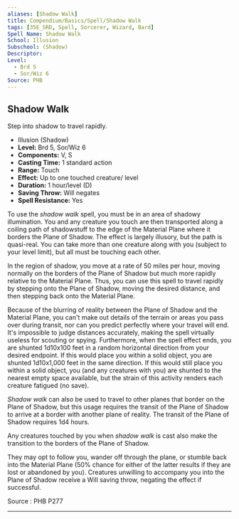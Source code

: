 ```yaml
---
aliases: [Shadow Walk]
title: Compendium/Basics/Spell/Shadow Walk
tags: [35E_SRD, Spell, Sorcerer, Wizard, Bard]
Spell Name: Shadow Walk
School: Illusion
Subschool: (Shadow)
Descriptor: 
Level:
  - Brd 5
  - Sor/Wiz 6
Source: PHB
---
```



## Shadow Walk

Step into shadow to travel rapidly.

*   Illusion (Shadow)
*   **Level:** Brd 5, Sor/Wiz 6
*   **Components:** V, S
*   **Casting Time:** 1 standard action
*   **Range:** Touch
*   **Effect:** Up to one touched creature/ level
*   **Duration:** 1 hour/level (D)
*   **Saving Throw:** Will negates
*   **Spell Resistance:** Yes

<p>To use the <i>shadow walk</i> spell, you must be in an area of shadowy illumination. You and any creature you touch are then transported along a coiling path of shadowstuff to the edge of the Material Plane where it borders the Plane of Shadow. The effect is largely illusory, but the path is quasi-real. You can take more than one creature along with you (subject to your level limit), but all must be touching each other.</p><p>In the region of shadow, you move at a rate of 50 miles per hour, moving normally on the borders of the Plane of Shadow but much more rapidly relative to the Material Plane. Thus, you can use this spell to travel rapidly by stepping onto the Plane of Shadow, moving the desired distance, and then stepping back onto the Material Plane.</p><p>Because of the blurring of reality between the Plane of Shadow and the Material Plane, you can't make out details of the terrain or areas you pass over during transit, nor can you predict perfectly where your travel will end. It's impossible to judge distances accurately, making the spell virtually useless for scouting or spying. Furthermore, when the spell effect ends, you are shunted 1d10x100 feet in a random horizontal direction from your desired endpoint. If this would place you within a solid object, you are shunted 1d10x1,000 feet in the same direction. If this would still place you within a solid object, you (and any creatures with you) are shunted to the nearest empty space available, but the strain of this activity renders each creature fatigued (no save).</p><p><i>Shadow walk</i> can also be used to travel to other planes that border on the Plane of Shadow, but this usage requires the transit of the Plane of Shadow to arrive at a border with another plane of reality. The transit of the Plane of Shadow requires 1d4 hours.</p><p>Any creatures touched by you when <i>shadow walk</i> is cast also make the transition to the borders of the Plane of Shadow.</p><p>They may opt to follow you, wander off through the plane, or stumble back into the Material Plane (50% chance for either of the latter results if they are lost or abandoned by you). Creatures unwilling to accompany you into the Plane of Shadow receive a Will saving throw, negating the effect if successful.</p>

Source : PHB P277

---
